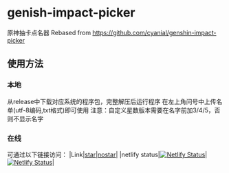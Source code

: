 # genish-impact-picker
原神抽卡点名器
Rebased from https://github.com/cyanial/genshin-impact-picker

## 使用方法
### 本地
从release中下载对应系统的程序包，完整解压后运行程序
在左上角问号中上传名单(utf-8编码,txt格式)即可使用
注意：自定义星数版本需要在名字前加3/4/5，否则不显示名字

### 在线
可通过以下链接访问：
|Link|[star](genshin-picker.netlify.app)|[nostar](genshin-picker-nostar.netlify.app)|
|netlify status|[![Netlify Status](https://api.netlify.com/api/v1/badges/ffee3df0-a1d0-488a-b820-9bae737e4cf8/deploy-status)](https://app.netlify.com/sites/genshin-picker/deploys)|[![Netlify Status](https://api.netlify.com/api/v1/badges/6cd0fbc5-b04c-4798-840f-3ca6aa5e4855/deploy-status)](https://app.netlify.com/sites/genshin-picker-nostar/deploys)|
